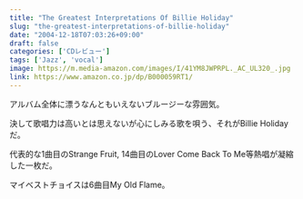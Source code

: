 ```yaml
---
title: "The Greatest Interpretations Of Billie Holiday"
slug: "the-greatest-interpretations-of-billie-holiday"
date: "2004-12-18T07:03:26+09:00"
draft: false
categories: ['CDレビュー']
tags: ['Jazz', 'vocal']
image: https://m.media-amazon.com/images/I/41YM8JWPRPL._AC_UL320_.jpg
link: https://www.amazon.co.jp/dp/B000059RT1/
---
```

アルバム全体に漂うなんともいえないブルージーな雰囲気。 
<!--more-->
決して歌唱力は高いとは思えないが心にしみる歌を唄う、それがBillie Holidayだ。

代表的な1曲目のStrange Fruit, 14曲目のLover Come Back To Me等熱唱が凝縮した一枚だ。 

マイベストチョイスは6曲目My Old Flame。 
